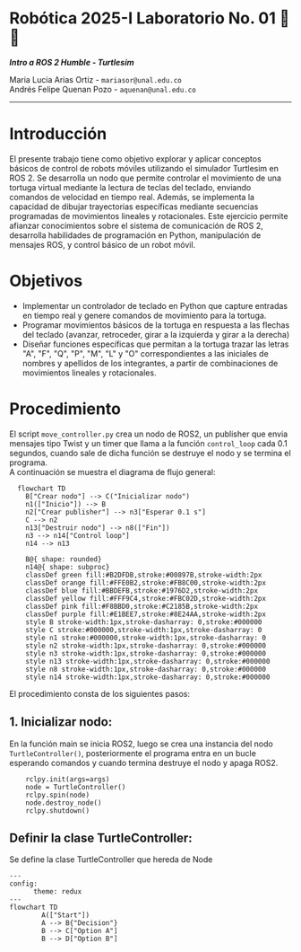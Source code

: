 # Robótica 2025-I Laboratorio No. 01 🤖🐢
***Intro a ROS 2 Humble - Turtlesim***  
  
Maria Lucia Arias Ortiz - `mariasor@unal.edu.co`  
Andrés Felipe Quenan Pozo - `aquenan@unal.edu.co`
***
# Introducción
El presente trabajo tiene como objetivo explorar y aplicar conceptos básicos de control de robots móviles utilizando el simulador Turtlesim en ROS 2. Se desarrolla un nodo que permite controlar el movimiento de una tortuga virtual mediante la lectura de teclas del teclado, enviando comandos de velocidad en tiempo real. Además, se implementa la capacidad de dibujar trayectorias específicas mediante secuencias programadas de movimientos lineales y rotacionales.
Este ejercicio permite afianzar conocimientos sobre el sistema de comunicación de ROS 2, desarrolla habilidades de programación en Python, manipulación de mensajes ROS, y control básico de un robot móvil.

# Objetivos
* Implementar un controlador de teclado en Python que capture entradas en tiempo real y genere comandos de movimiento para la tortuga.
* Programar movimientos básicos de la tortuga en respuesta a las flechas del teclado (avanzar, retroceder, girar a la izquierda y girar a la derecha)
* Diseñar funciones específicas que permitan a la tortuga trazar las letras "A", "F", "Q", "P", "M", "L" y "O" correspondientes a las iniciales de nombres y apellidos de los integrantes, a partir de combinaciones de movimientos lineales y rotacionales.

# Procedimiento
El script `move_controller.py` crea un nodo de ROS2, un publisher que envia mensajes tipo Twist y un timer que llama a la función `control_loop` cada 0.1 segundos, cuando sale de dicha función se destruye el nodo y se termina el programa.  
A continuación se muestra el diagrama de flujo general:
```mermaid
  flowchart TD
    B["Crear nodo"] --> C("Inicializar nodo")
    n1(["Inicio"]) --> B
    n2["Crear publisher"] --> n3["Esperar 0.1 s"]
    C --> n2
    n13["Destruir nodo"] --> n8(["Fin"])
    n3 --> n14["Control loop"]
    n14 --> n13

    B@{ shape: rounded}
    n14@{ shape: subproc}
    classDef green fill:#B2DFDB,stroke:#00897B,stroke-width:2px
    classDef orange fill:#FFE0B2,stroke:#FB8C00,stroke-width:2px
    classDef blue fill:#BBDEFB,stroke:#1976D2,stroke-width:2px
    classDef yellow fill:#FFF9C4,stroke:#FBC02D,stroke-width:2px
    classDef pink fill:#F8BBD0,stroke:#C2185B,stroke-width:2px
    classDef purple fill:#E1BEE7,stroke:#8E24AA,stroke-width:2px
    style B stroke-width:1px,stroke-dasharray: 0,stroke:#000000
    style C stroke:#000000,stroke-width:1px,stroke-dasharray: 0
    style n1 stroke:#000000,stroke-width:1px,stroke-dasharray: 0
    style n2 stroke-width:1px,stroke-dasharray: 0,stroke:#000000
    style n3 stroke-width:1px,stroke-dasharray: 0,stroke:#000000
    style n13 stroke-width:1px,stroke-dasharray: 0,stroke:#000000
    style n8 stroke-width:1px,stroke-dasharray: 0,stroke:#000000
    style n14 stroke-width:1px,stroke-dasharray: 0,stroke:#000000
```
El procedimiento consta de los siguientes pasos:
## 1. Inicializar nodo:
En la función main se inicia ROS2, luego se crea una instancia del nodo `TurtleController()`, posteriormente el programa entra en un bucle esperando comandos y cuando termina destruye el nodo y apaga ROS2.

```
    rclpy.init(args=args)
    node = TurtleController()
    rclpy.spin(node)
    node.destroy_node()
    rclpy.shutdown()
```
## Definir la clase TurtleController:
Se define la clase TurtleController que hereda de Node

```mermaid
---
config:
      theme: redux
---
flowchart TD
        A(["Start"])
        A --> B{"Decision"}
        B --> C["Option A"]
        B --> D["Option B"]

```
